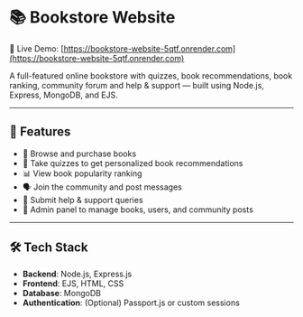# 📚 Bookstore Website

🔗 Live Demo: [https://bookstore-website-5qtf.onrender.com](https://bookstore-website-5qtf.onrender.com)

A full-featured online bookstore with quizzes, book recommendations, book ranking, community forum and help & support — built using Node.js, Express, MongoDB, and EJS.

---

## 🚀 Features

- 📖 Browse and purchase books
- 🧠 Take quizzes to get personalized book recommendations
- 📊 View book popularity ranking
- 🗣️ Join the community and post messages
- 📩 Submit help & support queries
- 🔐 Admin panel to manage books, users, and community posts

---

## 🛠️ Tech Stack

- **Backend**: Node.js, Express.js
- **Frontend**: EJS, HTML, CSS
- **Database**: MongoDB
- **Authentication**: (Optional) Passport.js or custom sessions



